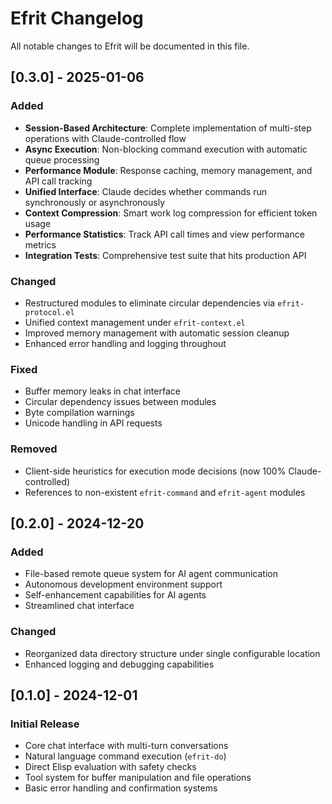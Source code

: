 # Efrit Changelog

All notable changes to Efrit will be documented in this file.

## [0.3.0] - 2025-01-06

### Added
- **Session-Based Architecture**: Complete implementation of multi-step operations with Claude-controlled flow
- **Async Execution**: Non-blocking command execution with automatic queue processing
- **Performance Module**: Response caching, memory management, and API call tracking
- **Unified Interface**: Claude decides whether commands run synchronously or asynchronously
- **Context Compression**: Smart work log compression for efficient token usage
- **Performance Statistics**: Track API call times and view performance metrics
- **Integration Tests**: Comprehensive test suite that hits production API

### Changed
- Restructured modules to eliminate circular dependencies via `efrit-protocol.el`
- Unified context management under `efrit-context.el`
- Improved memory management with automatic session cleanup
- Enhanced error handling and logging throughout

### Fixed
- Buffer memory leaks in chat interface
- Circular dependency issues between modules
- Byte compilation warnings
- Unicode handling in API requests

### Removed
- Client-side heuristics for execution mode decisions (now 100% Claude-controlled)
- References to non-existent `efrit-command` and `efrit-agent` modules

## [0.2.0] - 2024-12-20

### Added
- File-based remote queue system for AI agent communication
- Autonomous development environment support
- Self-enhancement capabilities for AI agents
- Streamlined chat interface

### Changed
- Reorganized data directory structure under single configurable location
- Enhanced logging and debugging capabilities

## [0.1.0] - 2024-12-01

### Initial Release
- Core chat interface with multi-turn conversations
- Natural language command execution (`efrit-do`)
- Direct Elisp evaluation with safety checks
- Tool system for buffer manipulation and file operations
- Basic error handling and confirmation systems